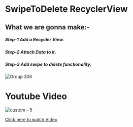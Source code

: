 # SwipeToDelete RecyclerView

## What we are gonna make:-
##### Step-1 Add a Recycler View.
##### Step-2 Attach Data to it.
##### Step-3 Add swipe to delete functionality.

![Group 306](https://user-images.githubusercontent.com/42198187/96371813-533ea580-1181-11eb-8cd3-18797ae7e176.png)


# Youtube Video

![custom – 5](https://user-images.githubusercontent.com/42198187/96371529-bc251e00-117f-11eb-89a2-b1f581d1488f.png)

[Click here to watch Video ](https://youtu.be/IF7UKXWjJus)
